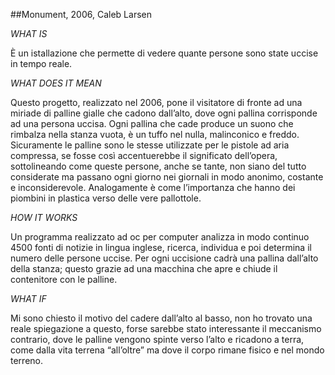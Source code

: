 ##Monument, 2006, Caleb Larsen

_WHAT IS_

È un istallazione che permette di vedere quante persone sono state uccise in tempo reale.

_WHAT DOES IT MEAN_

Questo progetto, realizzato nel 2006, pone il visitatore di fronte ad una miriade di palline gialle che cadono dall’alto, dove ogni pallina corrisponde ad una persona uccisa. Ogni pallina che cade produce un suono che rimbalza nella stanza vuota, è un tuffo nel nulla, malinconico e freddo. Sicuramente le palline sono le stesse utilizzate per le pistole ad aria compressa, se fosse così accentuerebbe il significato dell’opera, sottolineando come queste persone, anche se tante, non siano del tutto considerate ma passano ogni giorno nei giornali in modo anonimo, costante e inconsiderevole. Analogamente è come l’importanza che hanno dei piombini in plastica verso delle vere pallottole.

_HOW IT WORKS_

Un programma realizzato ad oc per computer analizza in modo continuo 4500 fonti di notizie in lingua inglese, ricerca, individua e poi determina il numero delle persone uccise. Per ogni uccisione cadrà una pallina dall’alto della stanza; questo grazie ad una macchina che apre e chiude il contenitore con le palline.

_WHAT IF_

Mi sono chiesto il motivo del cadere dall’alto al basso, non ho trovato una reale spiegazione a questo, forse sarebbe stato interessante il meccanismo contrario, dove le palline vengono spinte verso l’alto e ricadono a terra, come dalla vita terrena “all’oltre” ma dove il corpo rimane fisico e nel mondo terreno.
